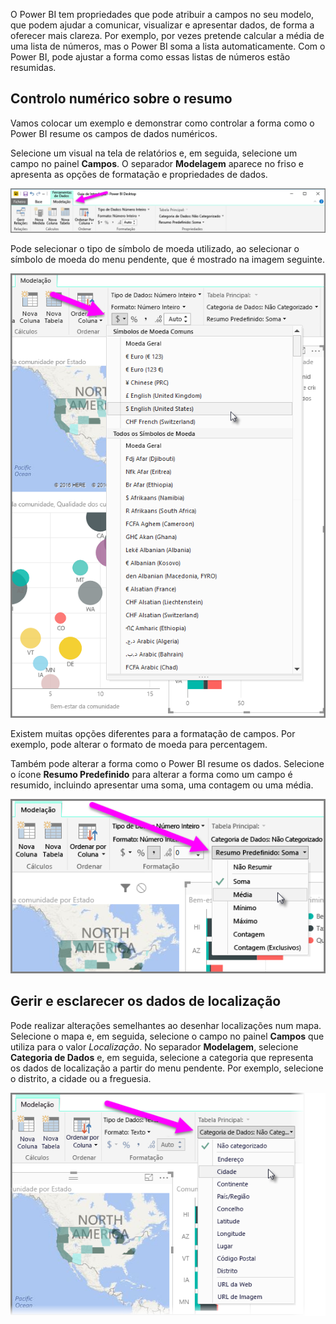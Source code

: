 O Power BI tem propriedades que pode atribuir a campos no seu modelo, que podem ajudar a comunicar, visualizar e apresentar dados, de forma a oferecer mais clareza. Por exemplo, por vezes pretende calcular a média de uma lista de números, mas o Power BI soma a lista automaticamente. Com o Power BI, pode ajustar a forma como essas listas de números estão resumidas.

## <a name="numeric-control-over-summarization"></a>Controlo numérico sobre o resumo
Vamos colocar um exemplo e demonstrar como controlar a forma como o Power BI resume os campos de dados numéricos.

Selecione um visual na tela de relatórios e, em seguida, selecione um campo no painel **Campos**. O separador **Modelagem** aparece no friso e apresenta as opções de formatação e propriedades de dados.

![](media/3-11d-customize-summarization-categorization/3-11d_1.png)

Pode selecionar o tipo de símbolo de moeda utilizado, ao selecionar o símbolo de moeda do menu pendente, que é mostrado na imagem seguinte.

![](media/3-11d-customize-summarization-categorization/3-11d_2.png)

Existem muitas opções diferentes para a formatação de campos. Por exemplo, pode alterar o formato de moeda para percentagem.

Também pode alterar a forma como o Power BI resume os dados. Selecione o ícone **Resumo Predefinido** para alterar a forma como um campo é resumido, incluindo apresentar uma soma, uma contagem ou uma média.

![](media/3-11d-customize-summarization-categorization/3-11d_3.png)

## <a name="manage-and-clarify-your-location-data"></a>Gerir e esclarecer os dados de localização
Pode realizar alterações semelhantes ao desenhar localizações num mapa. Selecione o mapa e, em seguida, selecione o campo no painel **Campos** que utiliza para o valor *Localização*. No separador **Modelagem**, selecione **Categoria de Dados** e, em seguida, selecione a categoria que representa os dados de localização a partir do menu pendente. Por exemplo, selecione o distrito, a cidade ou a freguesia.

![](media/3-11d-customize-summarization-categorization/3-11d_4.png)

